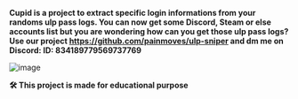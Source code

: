 **Cupid is a project to extract specific login informations from your randoms ulp pass logs. You can now get some Discord, Steam or else accounts list
but you are wondering how can you get those ulp pass logs? Use our project https://github.com/painmoves/ulp-sniper and dm me on Discord: ID: 834189779569737769**

![image](https://github.com/user-attachments/assets/8c850941-2de3-45c8-b54d-399e6f1a0593)

**__🛠️ This project is made for educational purpose__**
